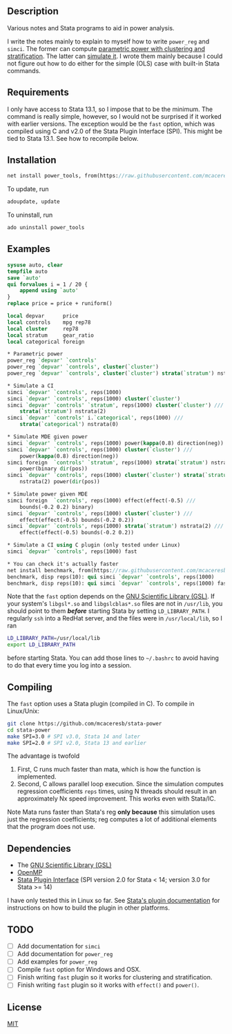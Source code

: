 Description
-----------

Various notes and Stata programs to aid in power analysis.

I write the notes mainly to explain to myself how to write `power_reg` and `simci`. The former can compute [parametric power with clustering and stratification](https://github.com/mcaceresb/stata-power/blob/master/notes/power-clustered-notes.pdf). The latter can [simulate it](https://github.com/mcaceresb/stata-power/blob/master/notes/power-simulation-notes.pdf). I wrote them mainly because I could not figure out how to do either for the simple (OLS) case with built-in Stata commands.

Requirements
------------

I only have access to Stata 13.1, so I impose that to be the minimum. The command is really simple, however, so I would not be surprised if it worked with earlier versions. The exception would be the `fast` option, which was compiled using C and v2.0 of the Stata Plugin Interface (SPI). This might be tied to Stata 13.1. See how to recompile below.

Installation
------------

```stata
net install power_tools, from(https://raw.githubusercontent.com/mcaceresb/stata-power/master/)
```

To update, run
```stata
adoupdate, update
```

To uninstall, run
```stata
ado uninstall power_tools
```

Examples
---------

```stata
sysuse auto, clear
tempfile auto
save `auto'
qui forvalues i = 1 / 20 {
    append using `auto'
}
replace price = price + runiform()

local depvar      price
local controls    mpg rep78
local cluster     rep78
local stratum     gear_ratio
local categorical foreign

* Parametric power
power_reg `depvar' `controls'
power_reg `depvar' `controls', cluster(`cluster')
power_reg `depvar' `controls', cluster(`cluster') strata(`stratum') nstrata(2)

* Simulate a CI
simci `depvar' `controls', reps(1000)
simci `depvar' `controls', reps(1000) cluster(`cluster')
simci `depvar' `controls' `stratum', reps(1000) cluster(`cluster') ///
    strata(`stratum') nstrata(2)
simci `depvar' `controls' i.`categorical', reps(1000) ///
    strata(`categorical') nstrata(0)

* Simulate MDE given power
simci `depvar' `controls', reps(1000) power(kappa(0.8) direction(neg))
simci `depvar' `controls', reps(1000) cluster(`cluster') ///
    power(kappa(0.8) direction(neg))
simci foreign  `controls' `stratum', reps(1000) strata(`stratum') nstrata(2) ///
    power(binary dir(pos))
simci `depvar' `controls', reps(1000) cluster(`cluster') strata(`stratum') ///
    nstrata(2) power(dir(pos))

* Simulate power given MDE
simci foreign  `controls', reps(1000) effect(effect(-0.5) ///
    bounds(-0.2 0.2) binary)
simci `depvar' `controls', reps(1000) cluster(`cluster') ///
    effect(effect(-0.5) bounds(-0.2 0.2))
simci `depvar' `controls', reps(1000) strata(`stratum') nstrata(2) ///
    effect(effect(-0.5) bounds(-0.2 0.2))

* Simulate a CI using C plugin (only tested under Linux)
simci `depvar' `controls', reps(1000) fast

* You can check it's actually faster
net install benchmark, from(https://raw.githubusercontent.com/mcaceresb/stata-benchmark/master/)
benchmark, disp reps(10): qui simci `depvar' `controls', reps(1000)
benchmark, disp reps(10): qui simci `depvar' `controls', reps(1000) fast
```

Note that the `fast` option depends on the [GNU Scientific Library (GSL)](https://www.gnu.org/software/gsl). If your system's `libgsl*.so` and `libgslcblas*.so` files are not in `/usr/lib`, you should point to them _**before**_ starting Stata by setting `LD_LIBRARY_PATH`. I regularly `ssh` into a RedHat server, and the files were in `/usr/local/lib`, so I ran
```bash
LD_LIBRARY_PATH=/usr/local/lib
export LD_LIBRARY_PATH
```

before starting Stata. You can add those lines to `~/.bashrc` to avoid having to do that every time you log into a session.

Compiling
---------

The `fast` option uses a Stata plugin (compiled in C). To compile in Linux/Unix:
```bash
git clone https://github.com/mcaceresb/stata-power
cd stata-power
make SPI=3.0 # SPI v3.0, Stata 14 and later
make SPI=2.0 # SPI v2.0, Stata 13 and earlier
```

The advantage is twofold

1. First, C runs much faster than mata, which is how the function is implemented.
2. Second, C allows parallel loop execution. Since the simulation computes regression coefficients `reps` times, using N threads should result in an approximately Nx speed improvement. This works even with Stata/IC.

Note Mata runs faster than Stata's reg **only because** this simulation uses just the regression coefficients; reg computes a lot of additional elements that the program does not use.

Dependencies
------------

- The [GNU Scientific Library (GSL)](https://www.gnu.org/software/gsl)
- [OpenMP](http://www.openmp.org)
- [Stata Plugin Interface](http://www.stata.com/plugins) (SPI version 2.0 for Stata < 14; version 3.0 for Stata >= 14)

I have only tested this in Linux so far. See [Stata's plugin documentation](http://www.stata.com/plugins/) for instructions on how to build the plugin in other platforms.

TODO
----

- [ ] Add documentation for `simci`
- [ ] Add documentation for `power_reg`
- [ ] Add examples for `power_reg`
- [ ] Compile `fast` option for Windows and OSX.
- [ ] Finish writing `fast` plugin so it works for clustering and stratification.
- [ ] Finish writing `fast` plugin so it works with `effect()` and `power()`.

License
-------

[MIT](https://github.com/mcaceresb/stata-power/blob/master/LICENSE)
